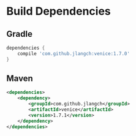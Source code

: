 # Build Dependencies


## Gradle

```groovy
dependencies {
    compile 'com.github.jlangch:venice:1.7.0'
}
```

## Maven

```xml
<dependencies>
    <dependency>
        <groupId>com.github.jlangch</groupId>
        <artifactId>venice</artifactId>
        <version>1.7.1</version>
    </dependency>
</dependencies>
```
